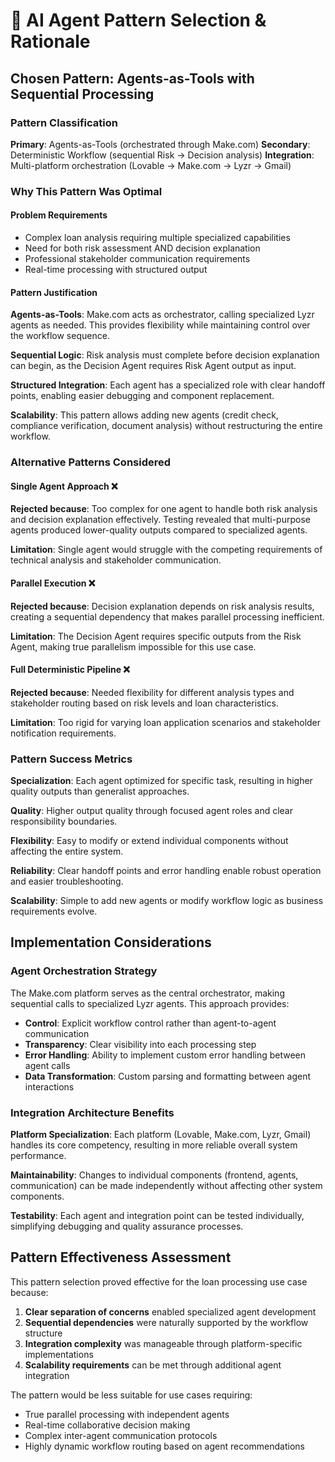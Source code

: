 # 🤖 AI Agent Pattern Selection & Rationale

## Chosen Pattern: Agents-as-Tools with Sequential Processing

### Pattern Classification

**Primary**: Agents-as-Tools (orchestrated through Make.com)
**Secondary**: Deterministic Workflow (sequential Risk → Decision analysis)
**Integration**: Multi-platform orchestration (Lovable → Make.com → Lyzr → Gmail)

### Why This Pattern Was Optimal

#### Problem Requirements
- Complex loan analysis requiring multiple specialized capabilities
- Need for both risk assessment AND decision explanation
- Professional stakeholder communication requirements
- Real-time processing with structured output

#### Pattern Justification

**Agents-as-Tools**: Make.com acts as orchestrator, calling specialized Lyzr agents as needed. This provides flexibility while maintaining control over the workflow sequence.

**Sequential Logic**: Risk analysis must complete before decision explanation can begin, as the Decision Agent requires Risk Agent output as input.

**Structured Integration**: Each agent has a specialized role with clear handoff points, enabling easier debugging and component replacement.

**Scalability**: This pattern allows adding new agents (credit check, compliance verification, document analysis) without restructuring the entire workflow.

### Alternative Patterns Considered

#### Single Agent Approach ❌
**Rejected because**: Too complex for one agent to handle both risk analysis and decision explanation effectively. Testing revealed that multi-purpose agents produced lower-quality outputs compared to specialized agents.

**Limitation**: Single agent would struggle with the competing requirements of technical analysis and stakeholder communication.

#### Parallel Execution ❌
**Rejected because**: Decision explanation depends on risk analysis results, creating a sequential dependency that makes parallel processing inefficient.

**Limitation**: The Decision Agent requires specific outputs from the Risk Agent, making true parallelism impossible for this use case.

#### Full Deterministic Pipeline ❌
**Rejected because**: Needed flexibility for different analysis types and stakeholder routing based on risk levels and loan characteristics.

**Limitation**: Too rigid for varying loan application scenarios and stakeholder notification requirements.

### Pattern Success Metrics

**Specialization**: Each agent optimized for specific task, resulting in higher quality outputs than generalist approaches.

**Quality**: Higher output quality through focused agent roles and clear responsibility boundaries.

**Flexibility**: Easy to modify or extend individual components without affecting the entire system.

**Reliability**: Clear handoff points and error handling enable robust operation and easier troubleshooting.

**Scalability**: Simple to add new agents or modify workflow logic as business requirements evolve.

## Implementation Considerations

### Agent Orchestration Strategy

The Make.com platform serves as the central orchestrator, making sequential calls to specialized Lyzr agents. This approach provides:

- **Control**: Explicit workflow control rather than agent-to-agent communication
- **Transparency**: Clear visibility into each processing step
- **Error Handling**: Ability to implement custom error handling between agent calls
- **Data Transformation**: Custom parsing and formatting between agent interactions

### Integration Architecture Benefits

**Platform Specialization**: Each platform (Lovable, Make.com, Lyzr, Gmail) handles its core competency, resulting in more reliable overall system performance.

**Maintainability**: Changes to individual components (frontend, agents, communication) can be made independently without affecting other system components.

**Testability**: Each agent and integration point can be tested individually, simplifying debugging and quality assurance processes.

## Pattern Effectiveness Assessment

This pattern selection proved effective for the loan processing use case because:

1. **Clear separation of concerns** enabled specialized agent development
2. **Sequential dependencies** were naturally supported by the workflow structure
3. **Integration complexity** was manageable through platform-specific implementations
4. **Scalability requirements** can be met through additional agent integration

The pattern would be less suitable for use cases requiring:
- True parallel processing with independent agents
- Real-time collaborative decision making
- Complex inter-agent communication protocols
- Highly dynamic workflow routing based on agent recommendations
